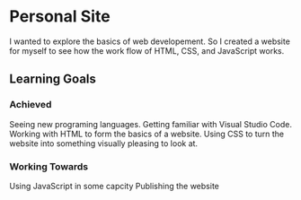 # Personal Site
  I wanted to explore the basics of web developement. So I created a website for myself to see how the work flow of HTML, CSS, and JavaScript works.
## Learning Goals
  ### Achieved
  Seeing new programing languages.
  Getting familiar with Visual Studio Code.
  Working with HTML to form the basics of a website.
  Using CSS to turn the website into something visually pleasing to look at.
  ### Working Towards
  Using JavaScript in some capcity
  Publishing the website
  
